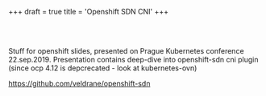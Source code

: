 +++
draft = true
title = 'Openshift SDN CNI'
+++

<br><br>

Stuff for openshift slides, presented on Prague Kubernetes conference 22.sep.2019. Presentation contains deep-dive into openshift-sdn cni plugin (since ocp 4.12 is depcrecated - look at kubernetes-ovn)


https://github.com/veldrane/openshift-sdn
